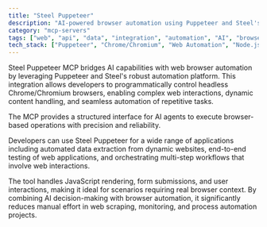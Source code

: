 ```yaml
---
title: "Steel Puppeteer"
description: "AI-powered browser automation using Puppeteer and Steel's platform for web scraping, testing, and workflow automation."
category: "mcp-servers"
tags: ["web", "api", "data", "integration", "automation", "AI", "browser automation", "scraping", "testing"]
tech_stack: ["Puppeteer", "Chrome/Chromium", "Web Automation", "Node.js", "JavaScript", "AI"]
---
```


Steel Puppeteer MCP bridges AI capabilities with web browser automation by leveraging Puppeteer and Steel's robust automation platform. This integration allows developers to programmatically control headless Chrome/Chromium browsers, enabling complex web interactions, dynamic content handling, and seamless automation of repetitive tasks. 

The MCP provides a structured interface for AI agents to execute browser-based operations with precision and reliability. 

Developers can use Steel Puppeteer for a wide range of applications including automated data extraction from dynamic websites, end-to-end testing of web applications, and orchestrating multi-step workflows that involve web interactions. 

The tool handles JavaScript rendering, form submissions, and user interactions, making it ideal for scenarios requiring real browser context. By combining AI decision-making with browser automation, it significantly reduces manual effort in web scraping, monitoring, and process automation projects.